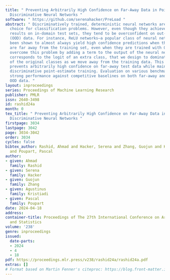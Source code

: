 ```yaml
---
title: " Preventing Arbitrarily High Confidence on Far-Away Data in Point-Estimated
  Discriminative Neural Networks "
software: " https://github.com/serenahacker/PreLoad "
abstract: " Discriminatively trained, deterministic neural networks are the de facto
  choice for classification problems. However, even though they achieve state-of-the-art
  results on in-domain test sets, they tend to be overconfident on out-of-distribution
  (OOD) data. For instance, ReLU networks—a popular class of neural network architectures—have
  been shown to almost always yield high confidence predictions when the test data
  are far away from the training set, even when they are trained with OOD data. We
  overcome this problem by adding a term to the output of the neural network that
  corresponds to the logit of an extra class, that we design to dominate the logits
  of the original classes as we move away from the training data. This technique provably
  prevents arbitrarily high confidence on far-away test data while maintaining a simple
  discriminative point-estimate training. Evaluation on various benchmarks demonstrates
  strong performance against competitive baselines on both far-away and realistic
  OOD data. "
layout: inproceedings
series: Proceedings of Machine Learning Research
publisher: PMLR
issn: 2640-3498
id: rashid24a
month: 0
tex_title: " Preventing Arbitrarily High Confidence on Far-Away Data in Point-Estimated
  Discriminative Neural Networks "
firstpage: 3034
lastpage: 3042
page: 3034-3042
order: 3034
cycles: false
bibtex_author: Rashid, Ahmad and Hacker, Serena and Zhang, Guojun and Kristiadi, Agustinus
  and Poupart, Pascal
author:
- given: Ahmad
  family: Rashid
- given: Serena
  family: Hacker
- given: Guojun
  family: Zhang
- given: Agustinus
  family: Kristiadi
- given: Pascal
  family: Poupart
date: 2024-04-18
address:
container-title: Proceedings of The 27th International Conference on Artificial Intelligence
  and Statistics
volume: '238'
genre: inproceedings
issued:
  date-parts:
  - 2024
  - 4
  - 18
pdf: https://proceedings.mlr.press/v238/rashid24a/rashid24a.pdf
extras: []
# Format based on Martin Fenner's citeproc: https://blog.front-matter.io/posts/citeproc-yaml-for-bibliographies/
---
```

